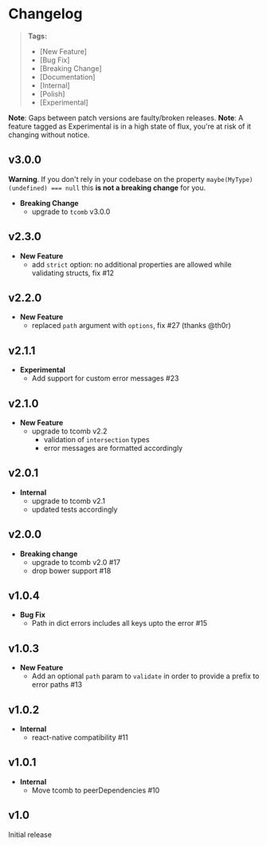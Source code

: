 # Changelog

> **Tags:**
> - [New Feature]
> - [Bug Fix]
> - [Breaking Change]
> - [Documentation]
> - [Internal]
> - [Polish]
> - [Experimental]

**Note**: Gaps between patch versions are faulty/broken releases.
**Note**: A feature tagged as Experimental is in a high state of flux, you're at risk of it changing without notice.

## v3.0.0

**Warning**. If you don't rely in your codebase on the property `maybe(MyType)(undefined) === null` this **is not a breaking change** for you.

- **Breaking Change**
  - upgrade to `tcomb` v3.0.0

## v2.3.0

- **New Feature**
  - add `strict` option: no additional properties are allowed while validating structs, fix #12

## v2.2.0

- **New Feature**
  - replaced `path` argument with `options`, fix #27 (thanks @th0r)

## v2.1.1

- **Experimental**
  - Add support for custom error messages #23

## v2.1.0

- **New Feature**
  - upgrade to tcomb v2.2
    - validation of `intersection` types
    - error messages are formatted accordingly

## v2.0.1

- **Internal**
  - upgrade to tcomb v2.1
  - updated tests accordingly

## v2.0.0

- **Breaking change**
  - upgrade to tcomb v2.0 #17
  - drop bower support #18

## v1.0.4

- **Bug Fix**
    + Path in dict errors includes all keys upto the error #15

## v1.0.3

- **New Feature**
    + Add an optional `path` param to `validate` in order to provide a prefix to error paths #13

## v1.0.2

- **Internal**
    + react-native compatibility #11

## v1.0.1

- **Internal**
    + Move tcomb to peerDependencies #10

## v1.0

Initial release

